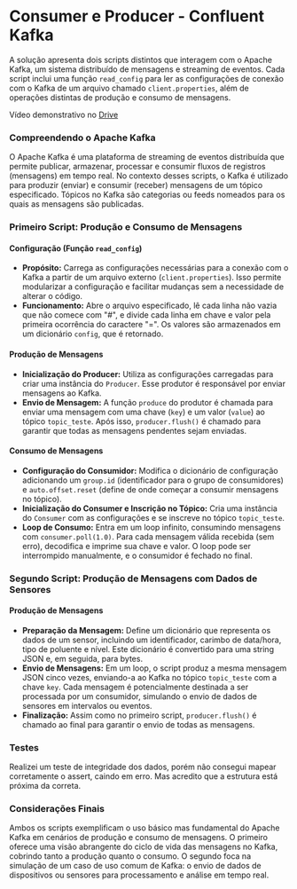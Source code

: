 # Consumer e Producer - Confluent Kafka

A solução apresenta dois scripts distintos que interagem com o Apache Kafka, um sistema distribuído de mensagens e streaming de eventos. Cada script inclui uma função `read_config` para ler as configurações de conexão com o Kafka de um arquivo chamado `client.properties`, além de operações distintas de produção e consumo de mensagens.

Vídeo demonstrativo no [Drive](https://drive.google.com/file/d/1D7f81iwstToIGgQQp4uthuDZPnr8GCco/view?usp=sharing)

### Compreendendo o Apache Kafka
O Apache Kafka é uma plataforma de streaming de eventos distribuída que permite publicar, armazenar, processar e consumir fluxos de registros (mensagens) em tempo real. No contexto desses scripts, o Kafka é utilizado para produzir (enviar) e consumir (receber) mensagens de um tópico especificado. Tópicos no Kafka são categorias ou feeds nomeados para os quais as mensagens são publicadas.

### Primeiro Script: Produção e Consumo de Mensagens

#### Configuração (Função `read_config`)
- **Propósito:** Carrega as configurações necessárias para a conexão com o Kafka a partir de um arquivo externo (`client.properties`). Isso permite modularizar a configuração e facilitar mudanças sem a necessidade de alterar o código.
- **Funcionamento:** Abre o arquivo especificado, lê cada linha não vazia que não comece com "#", e divide cada linha em chave e valor pela primeira ocorrência do caractere "=". Os valores são armazenados em um dicionário `config`, que é retornado.

#### Produção de Mensagens
- **Inicialização do Producer:** Utiliza as configurações carregadas para criar uma instância do `Producer`. Esse produtor é responsável por enviar mensagens ao Kafka.
- **Envio de Mensagem:** A função `produce` do produtor é chamada para enviar uma mensagem com uma chave (`key`) e um valor (`value`) ao tópico `topic_teste`. Após isso, `producer.flush()` é chamado para garantir que todas as mensagens pendentes sejam enviadas.

#### Consumo de Mensagens
- **Configuração do Consumidor:** Modifica o dicionário de configuração adicionando um `group.id` (identificador para o grupo de consumidores) e `auto.offset.reset` (define de onde começar a consumir mensagens no tópico).
- **Inicialização do Consumer e Inscrição no Tópico:** Cria uma instância do `Consumer` com as configurações e se inscreve no tópico `topic_teste`.
- **Loop de Consumo:** Entra em um loop infinito, consumindo mensagens com `consumer.poll(1.0)`. Para cada mensagem válida recebida (sem erro), decodifica e imprime sua chave e valor. O loop pode ser interrompido manualmente, e o consumidor é fechado no final.

### Segundo Script: Produção de Mensagens com Dados de Sensores

#### Produção de Mensagens
- **Preparação da Mensagem:** Define um dicionário que representa os dados de um sensor, incluindo um identificador, carimbo de data/hora, tipo de poluente e nível. Este dicionário é convertido para uma string JSON e, em seguida, para bytes.
- **Envio de Mensagens:** Em um loop, o script produz a mesma mensagem JSON cinco vezes, enviando-a ao Kafka no tópico `topic_teste` com a chave `key`. Cada mensagem é potencialmente destinada a ser processada por um consumidor, simulando o envio de dados de sensores em intervalos ou eventos.
- **Finalização:** Assim como no primeiro script, `producer.flush()` é chamado ao final para garantir o envio de todas as mensagens.

### Testes

Realizei um teste de integridade dos dados, porém não consegui mapear corretamente o assert, caindo em erro. Mas acredito que a estrutura está próxima da correta.

### Considerações Finais

Ambos os scripts exemplificam o uso básico mas fundamental do Apache Kafka em cenários de produção e consumo de mensagens. O primeiro oferece uma visão abrangente do ciclo de vida das mensagens no Kafka, cobrindo tanto a produção quanto o consumo. O segundo foca na simulação de um caso de uso comum de Kafka: o envio de dados de dispositivos ou sensores para processamento e análise em tempo real.